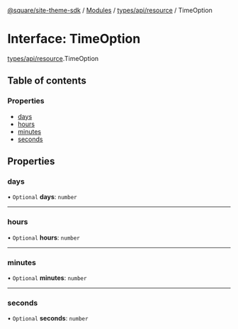 [@square/site-theme-sdk](../GettingStarted.md) / [Modules](../modules.md) / [types/api/resource](../modules/types_api_resource.md) / TimeOption

# Interface: TimeOption

[types/api/resource](../modules/types_api_resource.md).TimeOption

## Table of contents

### Properties

- [days](types_api_resource.TimeOption.md#days)
- [hours](types_api_resource.TimeOption.md#hours)
- [minutes](types_api_resource.TimeOption.md#minutes)
- [seconds](types_api_resource.TimeOption.md#seconds)

## Properties

### days

• `Optional` **days**: `number`

___

### hours

• `Optional` **hours**: `number`

___

### minutes

• `Optional` **minutes**: `number`

___

### seconds

• `Optional` **seconds**: `number`
